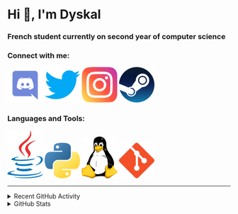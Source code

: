 # Hi 👋, I'm Dyskal

### French student currently on second year of computer science

### Connect with me:

![Discord](./images/discord.svg "Dyskal#9636")
[![Twitter](./images/twitter.svg "@dyskal")](https://twitter.com/dyskal)
[![Instagram](./images/insta.svg "@dyskal")](https://instagram.com/dyskal)
[![Steam](./images/steam.svg "dyskal")](https://steamcommunity.com/id/dyskal/)

### Languages and Tools:

[![Java](./images/java.svg)](https://www.oracle.com/java/)
[![Python](./images/python.svg)](https://www.python.org/)
![Linux](./images/linux.svg)
[![Git](./images/git.svg)](https://git-scm.com/)

---

<details>
<summary>Recent GitHub Activity</summary>

<!--START_SECTION:activity-->


1. 🎉 Merged PR [#44](https://github.com/Dyskal/DiscordRP/pull/44) in [Dyskal/DiscordRP](https://github.com/Dyskal/DiscordRP)
2. 🎉 Merged PR [#60](https://github.com/Dyskal/TwitchPlayerOpener/pull/60) in [Dyskal/TwitchPlayerOpener](https://github.com/Dyskal/TwitchPlayerOpener)
3. 🎉 Merged PR [#59](https://github.com/Dyskal/TwitchPlayerOpener/pull/59) in [Dyskal/TwitchPlayerOpener](https://github.com/Dyskal/TwitchPlayerOpener)
4. 🎉 Merged PR [#11](https://github.com/Dyskal/AutoQuery/pull/11) in [Dyskal/AutoQuery](https://github.com/Dyskal/AutoQuery)
5. 🎉 Merged PR [#58](https://github.com/Dyskal/TwitchPlayerOpener/pull/58) in [Dyskal/TwitchPlayerOpener](https://github.com/Dyskal/TwitchPlayerOpener)
5. 🎉 Merged PR [#16](https://github.com/Dyskal/DiscordRP/pull/16) in [Dyskal/DiscordRP](https://github.com/Dyskal/DiscordRP)
6. 🎉 Merged PR [#17](https://github.com/Dyskal/TwitchPlayerOpener/pull/17) in [Dyskal/TwitchPlayerOpener](https://github.com/Dyskal/TwitchPlayerOpener)

<!--END_SECTION:activity-->

</details>

<details>
<summary>GitHub Stats</summary>

![GitHub Stats](https://github-readme-stats.vercel.app/api/top-langs?username=dyskal&show_icons=true&locale=en&layout=compact&card_width=445&langs_count=10&hide_borders=true)
![GitHub Stats](https://github-readme-stats.vercel.app/api?username=dyskal&show_icons=true&locale=en&include_all_commits=true&hide_borders=true)
</details>

